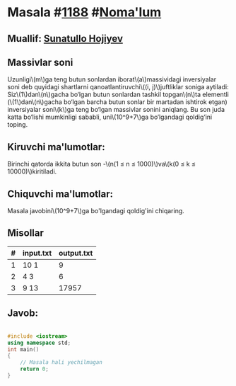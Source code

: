 
<h1>Masala #<a href="https://robocontest.uz/tasks/1188">1188</a> #<a href="https://robocontest.uz/tasks?category=1">Noma'lum</a></h1>
<h2> Muallif: <a href="https://robocontest.uz/profile/sunnat">Sunatullo Hojiyev</a></h2>
<h2>Massivlar soni</h2>
<p>Uzunligi\(m\)ga teng butun sonlardan iborat\(a\)massividagi inversiyalar soni deb quyidagi shartlarni qanoatlantiruvchi\((i, j)\)juftliklar soniga aytiladi:
Siz\(1\)dan\(n\)gacha bo‘lgan butun sonlardan tashkil topgan\(n\)ta elementli (\(1\)dan\(n\)gacha bo‘lgan barcha butun sonlar bir martadan ishtirok etgan) inversiyalar soni\(k\)ga teng bo‘lgan massivlar sonini aniqlang. Bu son juda katta bo‘lishi mumkinligi sababli, uni\(10^9+7\)ga bo‘lgandagi qoldig‘ini toping.</p>
<h2>Kiruvchi ma'lumotlar:</h2>
<p>Birinchi qatorda ikkita butun son -\(n(1 ≤ n ≤ 1000)\)va\(k(0 ≤ k ≤ 10000)\)kiritiladi.</p>
<h2>Chiquvchi ma'lumotlar:</h2>
<p>Masala javobini\(10^9+7\)ga bo'lgandagi qoldig'ini chiqaring.</p>
<h2>Misollar</h2>
<table>
    <thead>
        <tr>
            <th>#</th>
            <th>input.txt</th>
            <th>output.txt</th>
        </tr>
    </thead>
    <tbody>
            <tr>
                <td>1</td>
                <td>10 1</td>
                <td>9</td>
            </tr>
            <tr>
                <td>2</td>
                <td>4 3</td>
                <td>6</td>
            </tr>
            <tr>
                <td>3</td>
                <td>9 13</td>
                <td>17957</td>
            </tr>
    </tbody>
    </table>
    
<h2>Javob:</h2>

######
```cpp
#include <iostream>
using namespace std;
int main()
{
    // Masala hali yechilmagan
    return 0;
}
```
